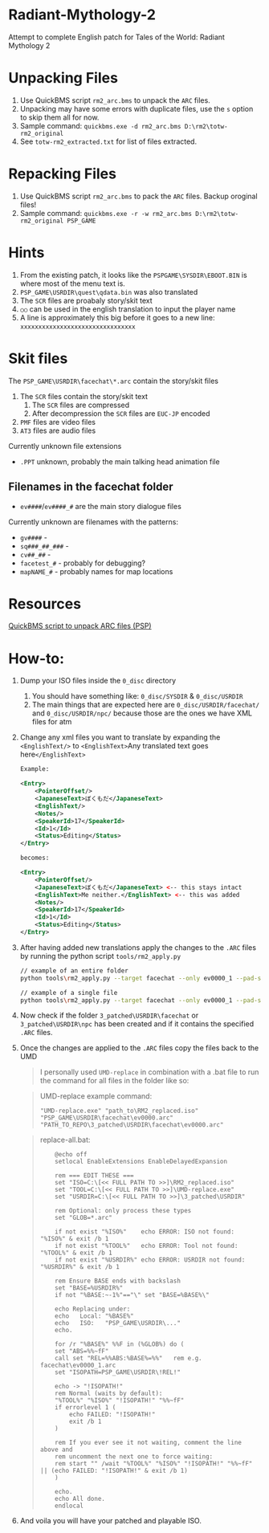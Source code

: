 # Radiant-Mythology-2
Attempt to complete English patch for Tales of the World: Radiant Mythology 2

# Unpacking Files
1. Use QuickBMS script `rm2_arc.bms` to unpack the `ARC` files.
2. Unpacking may have some errors with duplicate files, use the `s` option to skip them all for now.
3. Sample command: `quickbms.exe -d rm2_arc.bms D:\rm2\totw-rm2_original`
4. See `totw-rm2_extracted.txt` for list of files extracted.


# Repacking Files
1. Use QuickBMS script `rm2_arc.bms` to pack the `ARC` files.  Backup oroginal files!
2. Sample command: `quickbms.exe -r -w rm2_arc.bms D:\rm2\totw-rm2_original PSP_GAME`


# Hints
1. From the existing patch, it looks like the `PSPGAME\SYSDIR\EBOOT.BIN` is where most of the menu text is.
1. `PSP_GAME\USRDIR\quest\qdata.bin` was also translated
1. The `SCR` files are proabaly story/skit text
1. `○○` can be used in the english translation to input the player name
1. A line is approximately this big before it goes to a new line: `xxxxxxxxxxxxxxxxxxxxxxxxxxxxxxxx`

# Skit files
The `PSP_GAME\USRDIR\facechat\*.arc` contain the story/skit files
1. The `SCR` files contain the story/skit text
    1. The `SCR` files are compressed
    1. After decompression the `SCR` files are `EUC-JP` encoded
1. `PMF` files are video files
1. `AT3` files are audio files

Currently unknown file extensions
- `.PPT` unknown, probably the main talking head animation file

## Filenames in the facechat folder
- `ev####`/`ev####_#` are the main story dialogue files 

Currently unknown are filenames with the patterns: 
- `gv####` - 
- `sq###_##_###` - 
- `cv##_##` - 
- `facetest_#` - probably for debugging?
- `mapNAME_#` - probably names for map locations

# Resources
[QuickBMS script to unpack ARC files (PSP)](https://m.blog.naver.com/physics1114/220350378050)


# How-to:
1. Dump your ISO files inside the `0_disc` directory
    1. You should have something like: `0_disc/SYSDIR` & `0_disc/USRDIR`
    1. The main things that are expected here are `0_disc/USRDIR/facechat/` and `0_disc/USRDIR/npc/` because those are the ones we have XML files for atm
1. Change any xml files you want to translate by expanding the `<EnglishText/>` to `<EnglishText>`Any translated text goes here`</EnglishText>` 
    ```xml
    Example:
    
    <Entry>
        <PointerOffset/>
        <JapaneseText>ぼくもだ</JapaneseText>
        <EnglishText/>
        <Notes/>
        <SpeakerId>17</SpeakerId>
        <Id>1</Id>
        <Status>Editing</Status>
    </Entry>

    becomes:
    
    <Entry>
        <PointerOffset/>
        <JapaneseText>ぼくもだ</JapaneseText> <-- this stays intact
        <EnglishText>Me neither.</EnglishText> <-- this was added
        <Notes/>
        <SpeakerId>17</SpeakerId>
        <Id>1</Id>
        <Status>Editing</Status>
    </Entry> 
1. After having added new translations apply the changes to the `.ARC` files by running the python script `tools/rm2_apply.py`
    ```bash
    // example of an entire folder
    python tools\rm2_apply.py --target facechat --only ev0000_1 --pad-size --disc 0_disc --xml 2_translated --out 3_patched
    
    // example of a single file 
    python tools\rm2_apply.py --target facechat --only ev0000_1 --pad-size --disc 0_disc --xml 2_translated --out 3_patched
1. Now check if the folder `3_patched\USRDIR\facechat` or `3_patched\USRDIR\npc` has been created and if it contains the specified `.ARC` files.
1. Once the changes are applied to the `.ARC` files copy the files back to the UMD
    > I personally used `UMD-replace` in combination with a .bat file to run the command for all files in the folder
    > like so: 
    
    > UMD-replace example command:
    > ``` 
    > "UMD-replace.exe" "path_to\RM2_replaced.iso" "PSP_GAME\USRDIR\facechat\ev0000.arc" "PATH_TO_REPO\3_patched\USRDIR\facechat\ev0000.arc"
    
    > replace-all.bat:
    > ```
    >     @echo off
    >     setlocal EnableExtensions EnableDelayedExpansion
    > 
    >     rem === EDIT THESE ===
    >     set "ISO=C:\[<< FULL PATH TO >>]\RM2_replaced.iso"
    >     set "TOOL=C:\[<< FULL PATH TO >>]\UMD-replace.exe"
    >     set "USRDIR=C:\[<< FULL PATH TO >>]\3_patched\USRDIR"
    > 
    >     rem Optional: only process these types
    >     set "GLOB=*.arc"
    > 
    >     if not exist "%ISO%"    echo ERROR: ISO not found: "%ISO%" & exit /b 1
    >     if not exist "%TOOL%"   echo ERROR: Tool not found: "%TOOL%" & exit /b 1
    >     if not exist "%USRDIR%" echo ERROR: USRDIR not found: "%USRDIR%" & exit /b 1
    > 
    >     rem Ensure BASE ends with backslash
    >     set "BASE=%USRDIR%"
    >     if not "%BASE:~-1%"=="\" set "BASE=%BASE%\"
    > 
    >     echo Replacing under:
    >     echo   Local: "%BASE%"
    >     echo   ISO:   "PSP_GAME\USRDIR\..."
    >     echo.
    > 
    >     for /r "%BASE%" %%F in (%GLOB%) do (
    >     set "ABS=%%~fF"
    >     call set "REL=%%ABS:%BASE%=%%"   rem e.g. facechat\ev0000_1.arc
    >     set "ISOPATH=PSP_GAME\USRDIR\!REL!"
    > 
    >     echo -> "!ISOPATH!"
    >     rem Normal (waits by default):
    >     "%TOOL%" "%ISO%" "!ISOPATH!" "%%~fF"
    >     if errorlevel 1 (
    >         echo FAILED: "!ISOPATH!"
    >         exit /b 1
    >     )
    > 
    >     rem If you ever see it not waiting, comment the line above and
    >     rem uncomment the next one to force waiting:
    >     rem start "" /wait "%TOOL%" "%ISO%" "!ISOPATH!" "%%~fF" || (echo FAILED: "!ISOPATH!" & exit /b 1)
    >     )
    > 
    >     echo.
    >     echo All done.
    >     endlocal
1. And voila you will have your patched and playable ISO.